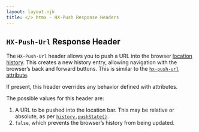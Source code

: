 ```yaml
---
layout: layout.njk
title: </> htmx - HX-Push Response Headers
---
```


## `HX-Push-Url` Response Header

The `HX-Push-Url` header allows you to push a URL into the browser [location history](https://developer.mozilla.org/en-US/docs/Web/API/History_API).
This creates a new history entry, allowing navigation with the browser’s back and forward buttons.
This is similar to the [`hx-push-url` attribute](/attributes/hx-push-url).

If present, this header overrides any behavior defined with attributes.

The possible values for this header are:

1. A URL to be pushed into the location bar.
   This may be relative or absolute, as per [`history.pushState()`](https://developer.mozilla.org/en-US/docs/Web/API/History/pushState).
2. `false`, which prevents the browser’s history from being updated.

